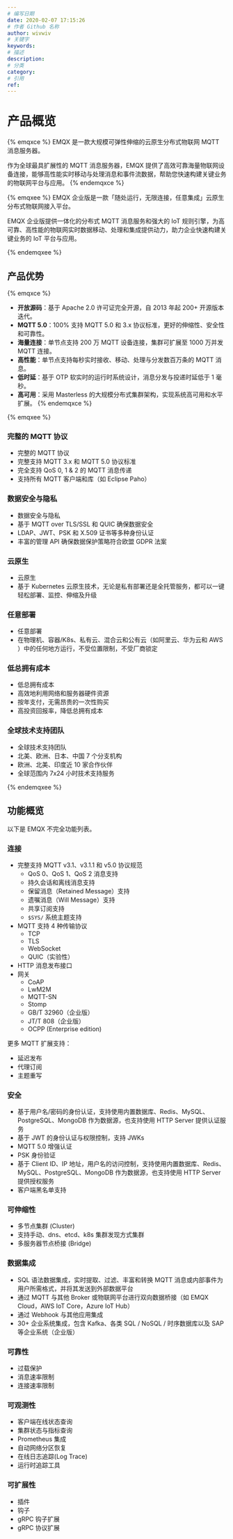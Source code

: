 ```yaml
---
# 编写日期
date: 2020-02-07 17:15:26
# 作者 Github 名称
author: wivwiv
# 关键字
keywords:
# 描述
description:
# 分类
category: 
# 引用
ref:
---
```


# 产品概览

{% emqxce %}
EMQX 是一款大规模可弹性伸缩的云原生分布式物联网 MQTT 消息服务器。

作为全球最具扩展性的 MQTT 消息服务器，EMQX 提供了高效可靠海量物联网设备连接，能够高性能实时移动与处理消息和事件流数据，帮助您快速构建关键业务的物联网平台与应用。
{% endemqxce %}

{% emqxee %}
EMQX 企业版是一款「随处运行，无限连接，任意集成」云原生分布式物联网接入平台。

EMQX 企业版提供一体化的分布式 MQTT 消息服务和强大的 IoT 规则引擎，为高可靠、高性能的物联网实时数据移动、处理和集成提供动力，助力企业快速构建关键业务的 IoT 平台与应用。

{% endemqxee %}

## 产品优势

{% emqxce %}

- **开放源码**：基于 Apache 2.0 许可证完全开源，自 2013 年起 200+ 开源版本迭代。
- **MQTT 5.0**：100% 支持 MQTT 5.0 和 3.x 协议标准，更好的伸缩性、安全性和可靠性。
- **海量连接**：单节点支持 200 万 MQTT 设备连接，集群可扩展至 1000 万并发 MQTT 连接。
- **高性能**：单节点支持每秒实时接收、移动、处理与分发数百万条的 MQTT 消息。
- **低时延**：基于 OTP 软实时的运行时系统设计，消息分发与投递时延低于 1 毫秒。
- **高可用**：采用 Masterless 的大规模分布式集群架构，实现系统高可用和水平扩展。
{% endemqxce %}

{% emqxee %}

### 完整的 MQTT 协议

- 完整的 MQTT 协议
- 完整支持 MQTT 3.x 和 MQTT 5.0 协议标准
- 完全支持 QoS 0, 1 & 2 的 MQTT 消息传递
- 支持所有 MQTT 客户端和库（如 Eclipse Paho）

### 数据安全与隐私

- 数据安全与隐私
- 基于 MQTT over TLS/SSL 和 QUIC 确保数据安全
- LDAP、JWT、PSK 和 X.509 证书等多种身份认证
- 丰富的管理 API 确保数据保护策略符合欧盟 GDPR 法案

### 云原生

- 云原生
- 基于 Kubernetes 云原生技术，无论是私有部署还是全托管服务，都可以一键轻松部署、监控、伸缩及升级

### 任意部署

- 任意部署
- 在物理机、容器/K8s、私有云、混合云和公有云（如阿里云、华为云和 AWS ）中的任何地方运行，不受位置限制，不受厂商锁定

### 低总拥有成本

- 低总拥有成本
- 高效地利用网络和服务器硬件资源
- 按年支付，无需昂贵的一次性购买
- 高投资回报率，降低总拥有成本

### 全球技术支持团队

- 全球技术支持团队
- 北美、欧洲、日本、中国 7 个分支机构
- 欧洲、北美、印度近 10 家合作伙伴
- 全球范围内 7x24 小时技术支持服务

{% endemqxee %}

## 功能概览

以下是 EMQX 不完全功能列表。

### 连接

- 完整支持 MQTT v3.1、v3.1.1 和 v5.0 协议规范
  - QoS 0、QoS 1、QoS 2 消息支持
  - 持久会话和离线消息支持
  - 保留消息（Retained Message）支持
  - 遗嘱消息（Will Message）支持
  - 共享订阅支持
  - `$SYS/` 系统主题支持
- MQTT 支持 4 种传输协议
  - TCP
  - TLS
  - WebSocket
  - QUIC（实验性）
- HTTP 消息发布接口
- 网关
  - CoAP
  - LwM2M
  - MQTT-SN
  - Stomp
  - GB/T 32960（企业版）
  - JT/T 808（企业版）
  - OCPP (Enterprise edition)

更多 MQTT 扩展支持：

- 延迟发布
- 代理订阅
- 主题重写

### 安全

- 基于用户名/密码的身份认证，支持使用内置数据库、Redis、MySQL、PostgreSQL、MongoDB 作为数据源，也支持使用 HTTP Server 提供认证服务
- 基于 JWT 的身份认证与权限控制，支持 JWKs
- MQTT 5.0 增强认证
- PSK 身份验证
- 基于 Client ID、IP 地址，用户名的访问控制，支持使用内置数据库、Redis、MySQL、PostgreSQL、MongoDB 作为数据源，也支持使用 HTTP Server 提供授权服务
- 客户端黑名单支持

### 可伸缩性

- 多节点集群 (Cluster)
- 支持手动、dns、etcd、k8s 集群发现方式集群
- 多服务器节点桥接 (Bridge)

### 数据集成

- SQL 语法数据集成，实时提取、过滤、丰富和转换 MQTT 消息或内部事件为用户所需格式，并将其发送到外部数据平台
- 通过 MQTT 与其他 Broker 或物联网平台进行双向数据桥接（如 EMQX Cloud，AWS IoT Core，Azure IoT Hub）
- 通过 Webhook 与其他应用集成
- 30+ 企业系统集成，包含 Kafka、各类 SQL / NoSQL / 时序数据库以及 SAP 等企业系统（企业版）

### 可靠性

- 过载保护
- 消息速率限制
- 连接速率限制

### 可观测性

- 客户端在线状态查询
- 集群状态与指标查询
- Prometheus 集成
- 自动网络分区恢复
- 在线日志追踪(Log Trace)
- 运行时追踪工具

### 可扩展性

- 插件
- 钩子
- gRPC 钩子扩展
- gRPC 协议扩展
